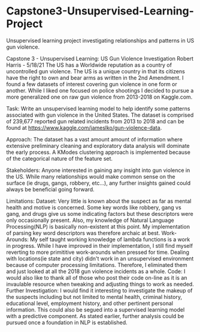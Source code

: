# Capstone3-Unsupervised-Learning-Project
Unsupervised learning project investigating relationships and patterns in US gun violence.

Capstone 3 - Unsupervised Learning: US Gun Violence Investigation
Robert Harris - 5/18/21
The US has a Worldwide reputation as a country of uncontrolled gun violence. The US is a unique country in that its citizens have the right to own and bear arms as written in the 2nd Amendment. I found a few datasets of interest covering gun violence in one form or another. While I liked one focused on police shootings I decided to pursue a more generalized one on raw gun violence from 2013-2018 on Kaggle.com.

Task:
Write an unsupervised learning model to help identify some patterns associated with gun violence in the United States. The dataset is comprised of 239,677 reported gun related incidents from 2013 to 2018 and can be found at https://www.kaggle.com/jameslko/gun-violence-data. 

Approach:
The dataset has a vast amount amount of information where extensive preliminary cleaning and exploratory data analysis will dominate the early process. A KModes clustering approach is implemented because of the categorical nature of the feature set.

Stakeholders:
Anyone interested in gaining any insight into gun violence in the US. While many relationships would make common sense on the surface (ie drugs, gangs, robbery, etc...), any further insights gained could always be beneficial going forward.

Limitations:
Dataset: Very little is known about the suspect as far as mental health and motive is concerned. Some key words like robbery, gang vs gang, and drugs give us some indicating factors but these descriptors were only occasionally present. Also, my knowledge of Natural Language Processing(NLP) is basically non-existent at this point. My implementation of parsing key word descriptors was therefore archaic at best.
Work-Arounds: My self taught working knowledge of lambda functions is a work in progress. While I have improved in their implementation, I still find myself reverting to more primititive work-arounds when pressed for time.
Dealing with locations(ie state and city) didn't work in an unsupervised environment because of computer processing limitations. Therefore, I eliminated them and just looked at all the 2018 gun violence incidents as a whole.
Code: I would also like to thank all of those who post their code on-line as it is an invaulable resource when tweaking and adjusting things to work as needed.
Further Investigation:
I would find it interesting to investigate the makeup of the suspects including but not limited to mental health, criminal history, educational level, employment history, and other pertinent personal information. This could also be segued into a supervised learning model with a predictive component. As stated earlier, further analysis could be pursued once a foundation in NLP is established.
